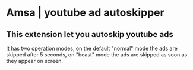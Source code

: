 # Amsa | youtube ad autoskipper
## This extension let you autoskip youtube ads
It has two operation modes, on the default "normal" mode the ads are skipped after 5 seconds, on "beast" mode the ads are skipped as soon as they appear on screen.
